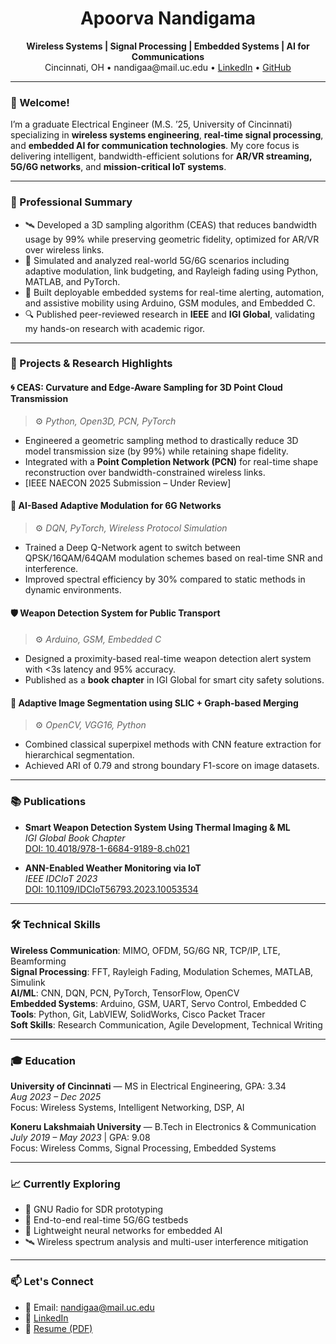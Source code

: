 <h1 align="center">Apoorva Nandigama</h1>
<p align="center">
  <b>Wireless Systems | Signal Processing | Embedded Systems | AI for Communications</b><br>
  Cincinnati, OH • nandigaa@mail.uc.edu • <a href="https://www.linkedin.com/in/apoorva-nandigama-7312631b0">LinkedIn</a> • <a href="https://github.com/ApoorvaN1701">GitHub</a>
</p>

---

### 👋 Welcome!

I’m a graduate Electrical Engineer (M.S. ’25, University of Cincinnati) specializing in **wireless systems engineering**, **real-time signal processing**, and **embedded AI for communication technologies**. My core focus is delivering intelligent, bandwidth-efficient solutions for **AR/VR streaming, 5G/6G networks**, and **mission-critical IoT systems**.

---

### 💼 Professional Summary

- 🛰️ Developed a 3D sampling algorithm (CEAS) that reduces bandwidth usage by 99% while preserving geometric fidelity, optimized for AR/VR over wireless links.
- 📶 Simulated and analyzed real-world 5G/6G scenarios including adaptive modulation, link budgeting, and Rayleigh fading using Python, MATLAB, and PyTorch.
- 🔧 Built deployable embedded systems for real-time alerting, automation, and assistive mobility using Arduino, GSM modules, and Embedded C.
- 🔍 Published peer-reviewed research in **IEEE** and **IGI Global**, validating my hands-on research with academic rigor.

---

### 🚀 Projects & Research Highlights

#### 🌀 CEAS: Curvature and Edge-Aware Sampling for 3D Point Cloud Transmission
> ⚙️ *Python, Open3D, PCN, PyTorch*  
- Engineered a geometric sampling method to drastically reduce 3D model transmission size (by 99%) while retaining shape fidelity.
- Integrated with a **Point Completion Network (PCN)** for real-time shape reconstruction over bandwidth-constrained wireless links.
- [IEEE NAECON 2025 Submission – Under Review]

#### 📡 AI-Based Adaptive Modulation for 6G Networks
> ⚙️ *DQN, PyTorch, Wireless Protocol Simulation*  
- Trained a Deep Q-Network agent to switch between QPSK/16QAM/64QAM modulation schemes based on real-time SNR and interference.
- Improved spectral efficiency by 30% compared to static methods in dynamic environments.

#### 🛡️ Weapon Detection System for Public Transport
> ⚙️ *Arduino, GSM, Embedded C*  
- Designed a proximity-based real-time weapon detection alert system with <3s latency and 95% accuracy.
- Published as a **book chapter** in IGI Global for smart city safety solutions.

#### 🧠 Adaptive Image Segmentation using SLIC + Graph-based Merging
> ⚙️ *OpenCV, VGG16, Python*  
- Combined classical superpixel methods with CNN feature extraction for hierarchical segmentation.
- Achieved ARI of 0.79 and strong boundary F1-score on image datasets.

---

### 📚 Publications

- **Smart Weapon Detection System Using Thermal Imaging & ML**  
  *IGI Global Book Chapter*  
  [DOI: 10.4018/978-1-6684-9189-8.ch021](https://doi.org/10.4018/978-1-6684-9189-8.ch021)

- **ANN-Enabled Weather Monitoring via IoT**  
  *IEEE IDCIoT 2023*  
  [DOI: 10.1109/IDCIoT56793.2023.10053534](https://doi.org/10.1109/IDCIoT56793.2023.10053534)

---

### 🛠 Technical Skills

**Wireless Communication**: MIMO, OFDM, 5G/6G NR, TCP/IP, LTE, Beamforming  
**Signal Processing**: FFT, Rayleigh Fading, Modulation Schemes, MATLAB, Simulink  
**AI/ML**: CNN, DQN, PCN, PyTorch, TensorFlow, OpenCV  
**Embedded Systems**: Arduino, GSM, UART, Servo Control, Embedded C  
**Tools**: Python, Git, LabVIEW, SolidWorks, Cisco Packet Tracer  
**Soft Skills**: Research Communication, Agile Development, Technical Writing  

---

### 🎓 Education

**University of Cincinnati** — MS in Electrical Engineering, GPA: 3.34  
*Aug 2023 – Dec 2025*  
Focus: Wireless Systems, Intelligent Networking, DSP, AI

**Koneru Lakshmaiah University** — B.Tech in Electronics & Communication  
*July 2019 – May 2023* | GPA: 9.08  
Focus: Wireless Comms, Signal Processing, Embedded Systems

---

### 📈 Currently Exploring

- 📶 GNU Radio for SDR prototyping  
- 📡 End-to-end real-time 5G/6G testbeds  
- 🤖 Lightweight neural networks for embedded AI  
- 🛰️ Wireless spectrum analysis and multi-user interference mitigation

---

### 📫 Let's Connect

- 📧 Email: nandigaa@mail.uc.edu  
- 🔗 [LinkedIn](https://www.linkedin.com/in/apoorva-nandigama-7312631b0)  
- 📄 [Resume (PDF)](https://drive.google.com/file/d/1QsvPGoLobrujadPG0lzWsLIGs4uoJMoA/view?usp=drive_link)
